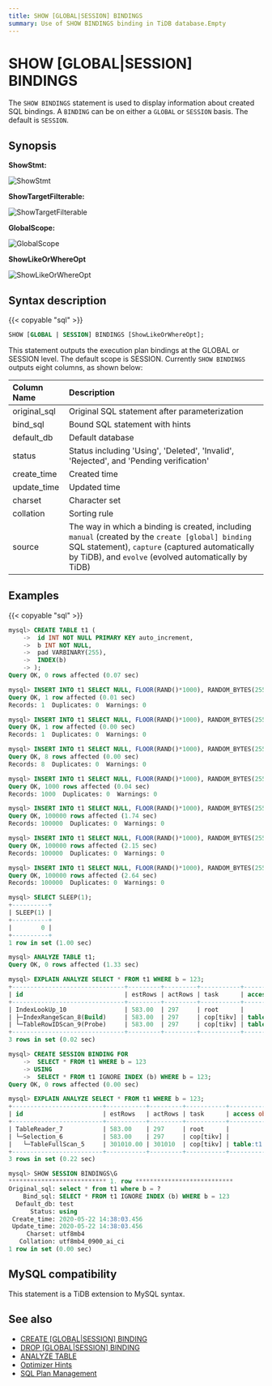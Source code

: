 ```yaml
---
title: SHOW [GLOBAL|SESSION] BINDINGS
summary: Use of SHOW BINDINGS binding in TiDB database.Empty
---
```


# SHOW [GLOBAL|SESSION] BINDINGS

The `SHOW BINDINGS` statement is used to display information about created SQL bindings. A `BINDING` can be on either a `GLOBAL` or `SESSION` basis. The default is `SESSION`.

## Synopsis

**ShowStmt:**

![ShowStmt](/media/sqlgram/ShowStmt.png)

**ShowTargetFilterable:**

![ShowTargetFilterable](/media/sqlgram/ShowTargetFilterable.png)

**GlobalScope:**

![GlobalScope](/media/sqlgram/GlobalScope.png)

**ShowLikeOrWhereOpt**

![ShowLikeOrWhereOpt](/media/sqlgram/ShowLikeOrWhereOpt.png)

## Syntax description

{{< copyable "sql" >}}

```sql
SHOW [GLOBAL | SESSION] BINDINGS [ShowLikeOrWhereOpt];
```

This statement outputs the execution plan bindings at the GLOBAL or SESSION level. The default scope is SESSION. Currently `SHOW BINDINGS` outputs eight columns, as shown below:

| Column Name | Description |
| :---------- | :------------- |
| original_sql  |  Original SQL statement after parameterization |
| bind_sql | Bound SQL statement with hints |
| default_db | Default database |
| status | Status including 'Using', 'Deleted', 'Invalid', 'Rejected', and 'Pending verification'|
| create_time | Created time |
| update_time | Updated time |
| charset | Character set |
| collation | Sorting rule |
| source | The way in which a binding is created, including `manual` (created by the `create [global] binding` SQL statement), `capture` (captured automatically by TiDB), and `evolve` (evolved automatically by TiDB) |

## Examples

{{< copyable "sql" >}}

```sql
mysql> CREATE TABLE t1 (
    ->  id INT NOT NULL PRIMARY KEY auto_increment,
    ->  b INT NOT NULL,
    ->  pad VARBINARY(255),
    ->  INDEX(b)
    -> );
Query OK, 0 rows affected (0.07 sec)

mysql> INSERT INTO t1 SELECT NULL, FLOOR(RAND()*1000), RANDOM_BYTES(255) FROM dual;
Query OK, 1 row affected (0.01 sec)
Records: 1  Duplicates: 0  Warnings: 0

mysql> INSERT INTO t1 SELECT NULL, FLOOR(RAND()*1000), RANDOM_BYTES(255) FROM t1 a JOIN t1 b JOIN t1 c LIMIT 100000;
Query OK, 1 row affected (0.00 sec)
Records: 1  Duplicates: 0  Warnings: 0

mysql> INSERT INTO t1 SELECT NULL, FLOOR(RAND()*1000), RANDOM_BYTES(255) FROM t1 a JOIN t1 b JOIN t1 c LIMIT 100000;
Query OK, 8 rows affected (0.00 sec)
Records: 8  Duplicates: 0  Warnings: 0

mysql> INSERT INTO t1 SELECT NULL, FLOOR(RAND()*1000), RANDOM_BYTES(255) FROM t1 a JOIN t1 b JOIN t1 c LIMIT 100000;
Query OK, 1000 rows affected (0.04 sec)
Records: 1000  Duplicates: 0  Warnings: 0

mysql> INSERT INTO t1 SELECT NULL, FLOOR(RAND()*1000), RANDOM_BYTES(255) FROM t1 a JOIN t1 b JOIN t1 c LIMIT 100000;
Query OK, 100000 rows affected (1.74 sec)
Records: 100000  Duplicates: 0  Warnings: 0

mysql> INSERT INTO t1 SELECT NULL, FLOOR(RAND()*1000), RANDOM_BYTES(255) FROM t1 a JOIN t1 b JOIN t1 c LIMIT 100000;
Query OK, 100000 rows affected (2.15 sec)
Records: 100000  Duplicates: 0  Warnings: 0

mysql> INSERT INTO t1 SELECT NULL, FLOOR(RAND()*1000), RANDOM_BYTES(255) FROM t1 a JOIN t1 b JOIN t1 c LIMIT 100000;
Query OK, 100000 rows affected (2.64 sec)
Records: 100000  Duplicates: 0  Warnings: 0

mysql> SELECT SLEEP(1);
+----------+
| SLEEP(1) |
+----------+
|        0 |
+----------+
1 row in set (1.00 sec)

mysql> ANALYZE TABLE t1;
Query OK, 0 rows affected (1.33 sec)

mysql> EXPLAIN ANALYZE SELECT * FROM t1 WHERE b = 123;
+-------------------------------+---------+---------+-----------+----------------------+---------------------------------------------------------------------------+-----------------------------------+----------------+------+
| id                            | estRows | actRows | task      | access object        | execution info                                                            | operator info                     | memory         | disk |
+-------------------------------+---------+---------+-----------+----------------------+---------------------------------------------------------------------------+-----------------------------------+----------------+------+
| IndexLookUp_10                | 583.00  | 297     | root      |                      | time:10.545072ms, loops:2, rpc num: 1, rpc time:398.359µs, proc keys:297  |                                   | 109.1484375 KB | N/A  |
| ├─IndexRangeScan_8(Build)     | 583.00  | 297     | cop[tikv] | table:t1, index:b(b) | time:0s, loops:4                                                          | range:[123,123], keep order:false | N/A            | N/A  |
| └─TableRowIDScan_9(Probe)     | 583.00  | 297     | cop[tikv] | table:t1             | time:12ms, loops:4                                                        | keep order:false                  | N/A            | N/A  |
+-------------------------------+---------+---------+-----------+----------------------+---------------------------------------------------------------------------+-----------------------------------+----------------+------+
3 rows in set (0.02 sec)

mysql> CREATE SESSION BINDING FOR
    ->  SELECT * FROM t1 WHERE b = 123
    -> USING
    ->  SELECT * FROM t1 IGNORE INDEX (b) WHERE b = 123;
Query OK, 0 rows affected (0.00 sec)

mysql> EXPLAIN ANALYZE SELECT * FROM t1 WHERE b = 123;
+-------------------------+-----------+---------+-----------+---------------+--------------------------------------------------------------------------------+--------------------+---------------+------+
| id                      | estRows   | actRows | task      | access object | execution info                                                                 | operator info      | memory        | disk |
+-------------------------+-----------+---------+-----------+---------------+--------------------------------------------------------------------------------+--------------------+---------------+------+
| TableReader_7           | 583.00    | 297     | root      |               | time:222.32506ms, loops:2, rpc num: 1, rpc time:222.078952ms, proc keys:301010 | data:Selection_6   | 88.6640625 KB | N/A  |
| └─Selection_6           | 583.00    | 297     | cop[tikv] |               | time:224ms, loops:298                                                          | eq(test.t1.b, 123) | N/A           | N/A  |
|   └─TableFullScan_5     | 301010.00 | 301010  | cop[tikv] | table:t1      | time:220ms, loops:298                                                          | keep order:false   | N/A           | N/A  |
+-------------------------+-----------+---------+-----------+---------------+--------------------------------------------------------------------------------+--------------------+---------------+------+
3 rows in set (0.22 sec)

mysql> SHOW SESSION BINDINGS\G
*************************** 1. row ***************************
Original_sql: select * from t1 where b = ?
    Bind_sql: SELECT * FROM t1 IGNORE INDEX (b) WHERE b = 123
  Default_db: test
      Status: using
 Create_time: 2020-05-22 14:38:03.456
 Update_time: 2020-05-22 14:38:03.456
     Charset: utf8mb4
   Collation: utf8mb4_0900_ai_ci
1 row in set (0.00 sec)
```

## MySQL compatibility

This statement is a TiDB extension to MySQL syntax.

## See also

* [CREATE [GLOBAL|SESSION] BINDING](/sql-statements/sql-statement-create-binding.md)
* [DROP [GLOBAL|SESSION] BINDING](/sql-statements/sql-statement-drop-binding.md)
* [ANALYZE TABLE](/sql-statements/sql-statement-analyze-table.md)
* [Optimizer Hints](/optimizer-hints.md)
* [SQL Plan Management](/sql-plan-management.md)